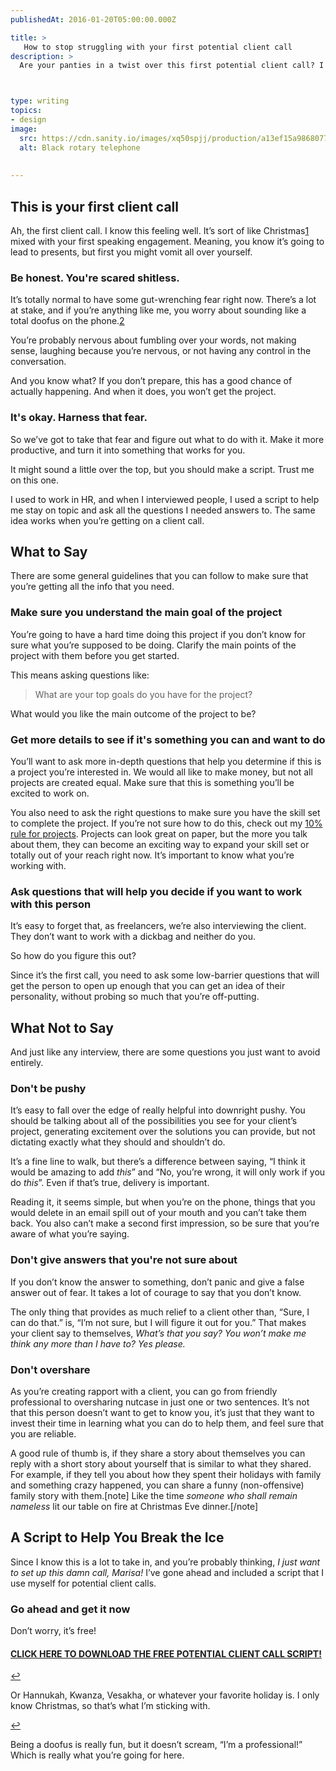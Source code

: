 ```yaml
---
publishedAt: 2016-01-20T05:00:00.000Z

title: >
   How to stop struggling with your first potential client call
description: >
  Are your panties in a twist over this first potential client call? I know that feeling. Stop freaking out, I'm here to help you out.



type: writing
topics:
- design
image:
  src: https://cdn.sanity.io/images/xq50spjj/production/a13ef15a9868077a4999be54af17008c293350d6-1920x1186.jpg
  alt: Black rotary telephone
  
  
---
```


## This is your first client call

Ah, the first client call. I know this feeling well. It’s sort of like Christmas[1](https://marisamorby.com/potential-client#fn-1) mixed with your first speaking engagement. Meaning, you know it’s going to lead to presents, but first you might vomit all over yourself.

### Be honest. You're scared shitless.

It’s totally normal to have some gut-wrenching fear right now. There’s a lot at stake, and if you’re anything like me, you worry about sounding like a total doofus on the phone.[2](https://marisamorby.com/potential-client#fn-2)

You’re probably nervous about fumbling over your words, not making sense, laughing because you’re nervous, or not having any control in the conversation.

And you know what? If you don’t prepare, this has a good chance of actually happening. And when it does, you won’t get the project.

### It's okay. Harness that fear.

So we’ve got to take that fear and figure out what to do with it. Make it more productive, and turn it into something that works for you.

It might sound a little over the top, but you should make a script. Trust me on this one.

I used to work in HR, and when I interviewed people, I used a script to help me stay on topic and ask all the questions I needed answers to. The same idea works when you’re getting on a client call.

## What to Say

There are some general guidelines that you can follow to make sure that you’re getting all the info that you need.

### Make sure you understand the main goal of the project 

You’re going to have a hard time doing this project if you don’t know for sure what you’re supposed to be doing. Clarify the main points of the project with them before you get started.

This means asking questions like:

> What are your top goals do you have for the project?  
  
What would you like the main outcome of the project to be?

### Get more details to see if it's something you can and want to do 

You’ll want to ask more in-depth questions that help you determine if this is a project you’re interested in. We would all like to make money, but not all projects are created equal. Make sure that this is something you’ll be excited to work on.

You also need to ask the right questions to make sure you have the skill set to complete the project. If you’re not sure how to do this, check out my [10% rule for projects](https://marisamorby.com/when-to-say-yes/). Projects can look great on paper, but the more you talk about them, they can become an exciting way to expand your skill set or totally out of your reach right now. It’s important to know what you’re working with.

### Ask questions that will help you decide if you want to work with this person 

It’s easy to forget that, as freelancers, we’re also interviewing the client. They don’t want to work with a dickbag and neither do you.

So how do you figure this out?

Since it’s the first call, you need to ask some low-barrier questions that will get the person to open up enough that you can get an idea of their personality, without probing so much that you’re off-putting.

## What Not to Say

And just like any interview, there are some questions you just want to avoid entirely.

### Don't be pushy

It’s easy to fall over the edge of really helpful into downright pushy. You should be talking about all of the possibilities you see for your client’s project, generating excitement over the solutions you can provide, but not dictating exactly what they should and shouldn’t do.

It’s a fine line to walk, but there’s a difference between saying, “I think it would be amazing to add _this_” and “No, you’re wrong, it will only work if you do _this_”. Even if that’s true, delivery is important.

Reading it, it seems simple, but when you’re on the phone, things that you would delete in an email spill out of your mouth and you can’t take them back. You also can’t make a second first impression, so be sure that you’re aware of what you’re saying.

### Don't give answers that you're not sure about 

If you don’t know the answer to something, don’t panic and give a false answer out of fear. It takes a lot of courage to say that you don’t know.

The only thing that provides as much relief to a client other than, “Sure, I can do that.” is, “I’m not sure, but I will figure it out for you.” That makes your client say to themselves, _What’s that you say? You won’t make me think any more than I have to? Yes please._

### Don't overshare

As you’re creating rapport with a client, you can go from friendly professional to oversharing nutcase in just one or two sentences. It’s not that this person doesn’t want to get to know you, it’s just that they want to invest their time in learning what you can do to help them, and feel sure that you are reliable.

A good rule of thumb is, if they share a story about themselves you can reply with a short story about yourself that is similar to what they shared. For example, if they tell you about how they spent their holidays with family and something crazy happened, you can share a funny (non-offensive) family story with them.[note] Like the time _someone who shall remain nameless_ lit our table on fire at Christmas Eve dinner.[/note]

## A Script to Help You Break the Ice

Since I know this is a lot to take in, and you’re probably thinking, _I just want to set up this damn call, Marisa!_ I’ve gone ahead and included a script that I use myself for potential client calls.

### Go ahead and get it now

Don’t worry, it’s free!

#### [**CLICK HERE TO DOWNLOAD THE FREE POTENTIAL CLIENT CALL SCRIPT!**](https://marisamorby.com/downloads/script-potential-client-call.pdf)

[↩](https://marisamorby.com/potential-client#fnref-1)

Or Hannukah, Kwanza, Vesakha, or whatever your favorite holiday is. I only know Christmas, so that’s what I’m sticking with.

[↩](https://marisamorby.com/potential-client#fnref-2)

Being a doofus is really fun, but it doesn’t scream, “I’m a professional!” Which is really what you’re going for here.